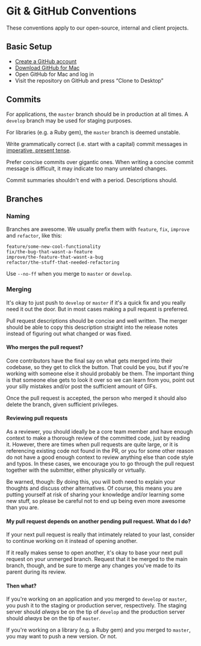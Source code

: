 # Git & GitHub Conventions

These conventions apply to our open-source, internal and client projects.

## Basic Setup

- [Create a GitHub account](https://github.com/join)
- [Download GitHub for Mac](https://mac.github.com/)
- Open GitHub for Mac and log in
- Visit the repository on GitHub and press “Clone to Desktop”

## Commits

For applications, the `master` branch should be in production at all times. A
`develop` branch may be used for staging purposes.

For libraries (e.g. a Ruby gem), the `master` branch is deemed unstable.

Write grammatically correct (i.e. start with a capital) commit messages in
[imperative, present tense].

[imperative, present tense]: http://stackoverflow.com/questions/3580013/should-i-use-past-or-present-tense-in-git-commit-messages

Prefer concise commits over gigantic ones. When writing a concise commit message
is difficult, it may indicate too many unrelated changes.

Commit summaries shouldn't end with a period. Descriptions should.

## Branches

### Naming

Branches are awesome. We usually prefix them with `feature`, `fix`, `improve`
and `refactor`, like this:

```
feature/some-new-cool-functionality
fix/the-bug-that-wasnt-a-feature
improve/the-feature-that-wasnt-a-bug
refactor/the-stuff-that-needed-refactoring
```

Use `--no-ff` when you merge to `master` or `develop`.

### Merging

It's okay to just push to `develop` or `master` if it's a quick fix and you
really need it out the door. But in most cases making a pull request is
preferred.

Pull request descriptions should be concise and well written. The merger should
be able to copy this description straight into the release notes instead of
figuring out what changed or was fixed. 

#### Who merges the pull request?

Core contributors have the final say on what gets merged into their codebase, so
they get to click the button. That could be you, but if you're working with
someone else it should probably be them. The important thing is that someone
else gets to look it over so we can learn from you, point out your silly
mistakes and/or post the sufficient amount of GIFs.

Once the pull request is accepted, the person who merged it should also delete
the branch, given sufficient privileges.

#### Reviewing pull requests

As a reviewer, you should ideally be a core team member and have enough context
to make a thorough review of the committed code, just by reading it. However,
there are times when pull requests are quite large, or it is referencing
existing code not found in the PR, or you for some other reason do not have a
good enough context to review anything else than code style and typos. In these
cases, we encourage you to go through the pull request together with the
submitter, either physically or virtually.

Be warned, though: By doing this, you will both need to explain your thoughts
and discuss other alternatives. Of course, this means you are putting yourself
at risk of sharing your knowledge and/or learning some new stuff, so please be
careful not to end up being even more awesome than you are.

#### My pull request depends on another pending pull request. What do I do?

If your next pull request is really that intimately related to your last,
consider to continue working on it instead of opening another.

If it really makes sense to open another, it's okay to base your next pull
request on your unmerged branch. Request that it be merged to the main branch,
though, and be sure to merge any changes you've made to its parent during its
review.

#### Then what?

If you're working on an application and you merged to `develop` or `master`, you
push it to the staging or production server, respectively. The staging server
should *always* be on the tip of `develop` and the production server should
*always* be on the tip of `master`.

If you're working on a library (e.g. a Ruby gem) and you merged to `master`, you
may want to push a new version. Or not.
